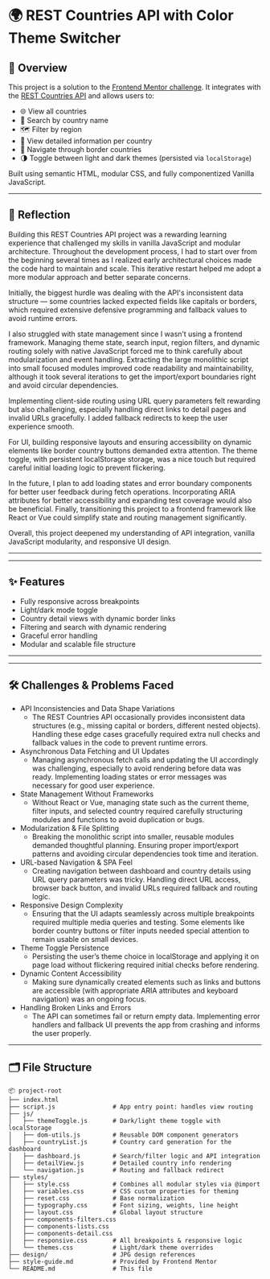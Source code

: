 # 🌍 REST Countries API with Color Theme Switcher

## 🧠 Overview

This project is a solution to the [Frontend Mentor challenge](https://www.frontendmentor.io/challenges/rest-countries-api-with-color-theme-switcher-8FVBTvZy). It integrates with the [REST Countries API](https://restcountries.com) and allows users to:

- 🌐 View all countries
- 🔎 Search by country name
- 🗺 Filter by region
- 📄 View detailed information per country
- 🔁 Navigate through border countries
- 🌗 Toggle between light and dark themes (persisted via `localStorage`)

Built using semantic HTML, modular CSS, and fully componentized Vanilla JavaScript.

---

## 📝 Reflection

Building this REST Countries API project was a rewarding learning experience that challenged my skills in vanilla JavaScript and modular architecture. Throughout the development process, I had to start over from the beginning several times as I realized early architectural choices made the code hard to maintain and scale. This iterative restart helped me adopt a more modular approach and better separate concerns.

Initially, the biggest hurdle was dealing with the API's inconsistent data structure — some countries lacked expected fields like capitals or borders, which required extensive defensive programming and fallback values to avoid runtime errors. 

I also struggled with state management since I wasn’t using a frontend framework. Managing theme state, search input, region filters, and dynamic routing solely with native JavaScript forced me to think carefully about modularization and event handling. Extracting the large monolithic script into small focused modules improved code readability and maintainability, although it took several iterations to get the import/export boundaries right and avoid circular dependencies.

Implementing client-side routing using URL query parameters felt rewarding but also challenging, especially handling direct links to detail pages and invalid URLs gracefully. I added fallback redirects to keep the user experience smooth.

For UI, building responsive layouts and ensuring accessibility on dynamic elements like border country buttons demanded extra attention. The theme toggle, with persistent localStorage storage, was a nice touch but required careful initial loading logic to prevent flickering.

In the future, I plan to add loading states and error boundary components for better user feedback during fetch operations. Incorporating ARIA attributes for better accessibility and expanding test coverage would also be beneficial. Finally, transitioning this project to a frontend framework like React or Vue could simplify state and routing management significantly.

Overall, this project deepened my understanding of API integration, vanilla JavaScript modularity, and responsive UI design.

---

---

## ✨ Features

- Fully responsive across breakpoints
- Light/dark mode toggle
- Country detail views with dynamic border links
- Filtering and search with dynamic rendering
- Graceful error handling
- Modular and scalable file structure

---

---

##  🛠 Challenges & Problems Faced

- API Inconsistencies and Data Shape Variations
  - The REST Countries API occasionally provides inconsistent data structures (e.g., missing capital or borders, different nested objects). Handling these edge cases gracefully required extra null checks and fallback values in the code to prevent runtime errors.
- Asynchronous Data Fetching and UI Updates
  - Managing asynchronous fetch calls and updating the UI accordingly was challenging, especially to avoid rendering before data was ready. Implementing loading states or error messages was necessary for good user experience.
- State Management Without Frameworks
  - Without React or Vue, managing state such as the current theme, filter inputs, and selected country required carefully structuring modules and functions to avoid duplication or bugs.
- Modularization & File Splitting
  - Breaking the monolithic script into smaller, reusable modules demanded thoughtful planning. Ensuring proper import/export patterns and avoiding circular dependencies took time and iteration.
- URL-based Navigation & SPA Feel
  - Creating navigation between dashboard and country details using URL query parameters was tricky. Handling direct URL access, browser back button, and invalid URLs required fallback and routing logic.
- Responsive Design Complexity
  - Ensuring that the UI adapts seamlessly across multiple breakpoints required multiple media queries and testing. Some elements like border country buttons or filter inputs needed special attention to remain usable on small devices.
- Theme Toggle Persistence
  - Persisting the user’s theme choice in localStorage and applying it on page load without flickering required initial checks before rendering.
- Dynamic Content Accessibility
  - Making sure dynamically created elements such as links and buttons are accessible (with appropriate ARIA attributes and keyboard navigation) was an ongoing focus.
- Handling Broken Links and Errors
  - The API can sometimes fail or return empty data. Implementing error handlers and fallback UI prevents the app from crashing and informs the user properly.

---

## 🗂 File Structure

```plaintext
📦 project-root
├── index.html
├── script.js                # App entry point: handles view routing
├── js/
│   ├── themeToggle.js       # Dark/light theme toggle with localStorage
│   ├── dom-utils.js         # Reusable DOM component generators
│   ├── countryList.js       # Country card generation for the dashboard
│   ├── dashboard.js         # Search/filter logic and API integration
│   ├── detailView.js        # Detailed country info rendering
│   └── navigation.js        # Routing and fallback redirect
├── styles/
│   ├── style.css            # Combines all modular styles via @import
│   ├── variables.css        # CSS custom properties for theming
│   ├── reset.css            # Base normalization
│   ├── typography.css       # Font sizing, weights, line height
│   ├── layout.css           # Global layout structure
│   ├── components-filters.css
│   ├── components-lists.css
│   ├── components-detail.css
│   ├── responsive.css       # All breakpoints & responsive logic
│   └── themes.css           # Light/dark theme overrides
├── design/                  # JPG design references
├── style-guide.md           # Provided by Frontend Mentor
└── README.md                # This file

